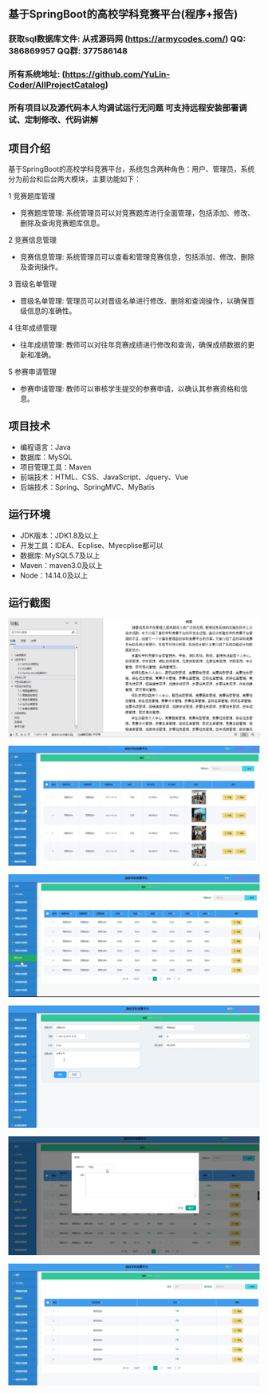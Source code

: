 ## 基于SpringBoot的高校学科竞赛平台(程序+报告)

###  获取sql数据库文件: 从戎源码网 (https://armycodes.com/) QQ: 386869957 QQ群: 377586148
###  所有系统地址: (https://github.com/YuLin-Coder/AllProjectCatalog) 
###  所有项目以及源代码本人均调试运行无问题 可支持远程安装部署调试、定制修改、代码讲解

## 项目介绍
基于SpringBoot的高校学科竞赛平台，系统包含两种角色：用户、管理员，系统分为前台和后台两大模块，主要功能如下：

1 竞赛题库管理
- 竞赛题库管理: 系统管理员可以对竞赛题库进行全面管理，包括添加、修改、删除及查询竞赛题库信息。

2 竞赛信息管理
- 竞赛信息管理: 系统管理员可以查看和管理竞赛信息，包括添加、修改、删除及查询操作。

3 晋级名单管理
- 晋级名单管理: 管理员可以对晋级名单进行修改、删除和查询操作，以确保晋级信息的准确性。

4 往年成绩管理
- 往年成绩管理: 教师可以对往年竞赛成绩进行修改和查询，确保成绩数据的更新和准确。

5 参赛申请管理
- 参赛申请管理: 教师可以审核学生提交的参赛申请，以确认其参赛资格和信息。

## 项目技术
- 编程语言：Java
- 数据库：MySQL
- 项目管理工具：Maven
- 前端技术：HTML、CSS、JavaScript、Jquery、Vue
- 后端技术：Spring、SpringMVC、MyBatis

## 运行环境
- JDK版本：JDK1.8及以上
- 开发工具：IDEA、Ecplise、Myecplise都可以
- 数据库: MySQL5.7及以上
- Maven：maven3.0及以上
- Node：14.14.0及以上

## 运行截图
![](screenshot/1.png)

![](screenshot/2.png)

![](screenshot/3.png)

![](screenshot/4.png)

![](screenshot/5.png)

![](screenshot/6.png)

